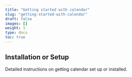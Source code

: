 ```yaml
---
title: "Getting started with calendar"
slug: "getting-started-with-calendar"
draft: false
images: []
weight: 1
type: docs
toc: true
---
```


## Installation or Setup
Detailed instructions on getting calendar set up or installed.

